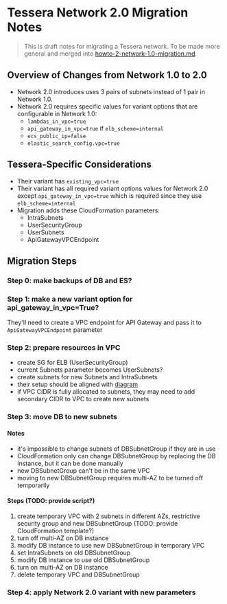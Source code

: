 # Tessera Network 2.0 Migration Notes

> This is draft notes for migrating a Tessera network. To be made more general and merged into [howto-2-network-1.0-migration.md](howto-2-network-1.0-migration.md).

## Overview of Changes from Network 1.0 to 2.0

- Network 2.0 introduces uses 3 pairs of subnets instead of 1 pair in Network 1.0.
- Network 2.0 requires specific values for variant options that are configurable in Network 1.0:
  - `lambdas_in_vpc=true`
  - `api_gateway_in_vpc=true` if `elb_scheme=internal`
  - `ecs_public_ip=false`
  - `elastic_search_config.vpc=true`

## Tessera-Specific Considerations

- Their variant has `existing_vpc=true`
- Their variant has all required variant options values for Network 2.0 except `api_gateway_in_vpc=true` which is required since they use `elb_scheme=internal`
- Migration adds these CloudFormation parameters:
  - IntraSubnets
  - UserSecurityGroup
  - UserSubnets
  - ApiGatewayVPCEndpoint

## Migration Steps

### Step 0: make backups of DB and ES?

### Step 1: make a new variant option for api_gateway_in_vpc=True?

They'll need to create a VPC endpoint for API Gateway and pass it to `ApiGatewayVPCEndpoint` parameter

### Step 2: prepare resources in VPC

- create SG for ELB (UserSecurityGroup)
- current Subnets parameter becomes UserSubnets?
- create subnets for new Subnets and IntraSubnets
- their setup should be aligned with [diagram](https://docs.quilt.bio/architecture#enterprise-architecture)
- if VPC CIDR is fully allocated to subnets, they may need to add secondary CIDR to VPC to create new subnets

### Step 3: move DB to new subnets

#### Notes

- it's impossible to change subnets of DBSubnetGroup if they are in use
- CloudFormation only can change DBSubnetGroup by replacing the DB instance, but it can be done manually
- new DBSubnetGroup can't be in the same VPC
- moving to new DBSubnetGroup requires multi-AZ to be turned off temporarily

#### Steps (TODO: provide script?)

1. create temporary VPC with 2 subnets in different AZs, restrictive security group and new DBSubnetGroup (TODO: provide CloudFormation template?)
2. turn off multi-AZ on DB instance
3. modify DB instance to use new DBSubnetGroup in temporary VPC
4. set IntraSubnets on old DBSubnetGroup
5. modify DB instance to use old DBSubnetGroup
6. turn on multi-AZ on DB instance
7. delete temporary VPC and DBSubnetGroup

### Step 4: apply Network 2.0 variant with new parameters
